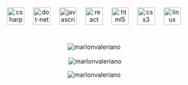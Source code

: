 
#
<div align="center">
  <img src="https://cdn.jsdelivr.net/gh/devicons/devicon/icons/csharp/csharp-original.svg" height="40" alt="csharp logo"  />
  <img width="12" />
  <img src="https://cdn.jsdelivr.net/gh/devicons/devicon/icons/dot-net/dot-net-original.svg" height="40" alt="dot-net logo"  />
  <img width="12" />
  <img src="https://cdn.jsdelivr.net/gh/devicons/devicon/icons/javascript/javascript-original.svg" height="40" alt="javascript logo"  />
  <img width="12" />
  <img src="https://cdn.jsdelivr.net/gh/devicons/devicon/icons/react/react-original.svg" height="40" alt="react logo"  />
  <img width="12" />
  <img src="https://cdn.jsdelivr.net/gh/devicons/devicon/icons/html5/html5-original.svg" height="40" alt="html5 logo"  />
  <img width="12" />
  <img src="https://cdn.jsdelivr.net/gh/devicons/devicon/icons/css3/css3-original.svg" height="40" alt="css3 logo"  />
  <img width="12" />
  <img src="https://cdn.jsdelivr.net/gh/devicons/devicon/icons/linux/linux-original.svg" height="40" alt="linux logo"  />
</div>

#
<p align="center"><img align="center" src="https://github-readme-stats.vercel.app/api/top-langs?username=marlonvaleriano&show_icons=true&theme=midnight-purple&hide_border=true&locale=en&layout=compact" alt="marlonvaleriano" /></p>

<p align="center">&nbsp;<img align="center" src="https://github-readme-stats.vercel.app/api?username=marlonvaleriano&theme=midnight-purple&show_icons=true&&hide_border=true&locale=en" alt="marlonvaleriano" /></p>

<p align="center"><img align="center" src="https://github-readme-streak-stats.herokuapp.com/?user=marlonvaleriano&theme=midnight-purple&hide_border=true" alt="marlonvaleriano" /></p>
